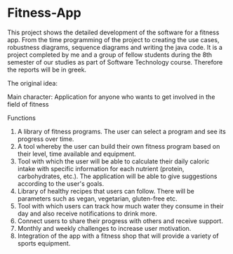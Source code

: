 # Fitness-App
This project shows the detailed development of the software for a fitness app. From the time programming of the project to creating the use cases, robustness diagrams, sequence diagrams and writing the java code.
It is a project completed by me and a group of fellow students during the 8th semester of our studies as part of Software Technology course. Therefore the reports will be in greek.

The original idea:

Main character: Application for anyone who wants to get involved in the field of fitness

Functions
1.	A library of fitness programs. The user can select a program and see its progress over time.
2.	A tool whereby the user can build their own fitness program based on their level, time available and equipment. 
3.	Tool with which the user will be able to calculate their daily caloric intake with specific information for each nutrient (protein, carbohydrates, etc.). The application will be able to give suggestions according to the user's goals.
4.	Library of healthy recipes that users can follow. There will be parameters such as vegan, vegetarian, gluten-free etc.
5.	Tool with which users can track how much water they consume in their day and also receive notifications to drink more.
6.	Connect users to share their progress with others and receive support.
7.	Monthly and weekly challenges to increase user motivation.
8.	Integration of the app with a fitness shop that will provide a variety of sports equipment.
